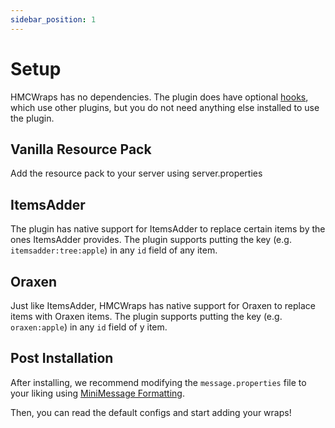 ```yaml
---
sidebar_position: 1
---
```


# Setup

HMCWraps has no dependencies. The plugin does have optional [hooks](https://docs.hibiscusmc.com/docs/hmcwraps/hooks), which use other plugins, but you do not need anything else installed to use the plugin.

## Vanilla Resource Pack

Add the resource pack to your server using server.properties

## ItemsAdder

The plugin has native support for ItemsAdder to replace certain items by the ones ItemsAdder provides.
The plugin supports putting the key (e.g. `itemsadder:tree:apple`) in any `id` field of any item.

## Oraxen

Just like ItemsAdder, HMCWraps has native support for Oraxen to replace items with Oraxen items.
The plugin supports putting the key (e.g. `oraxen:apple`) in any `id` field of y item.

## Post Installation

After installing, we recommend modifying the `message.properties` file to your liking using [MiniMessage Formatting](https://docs.adventure.kyori.net/minimessage/format.html).

Then, you can read the default configs and start adding your wraps!
